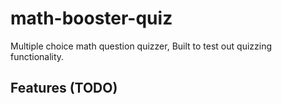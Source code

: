 # math-booster-quiz
Multiple choice math question quizzer, Built to test out quizzing functionality.

## Features (TODO)
